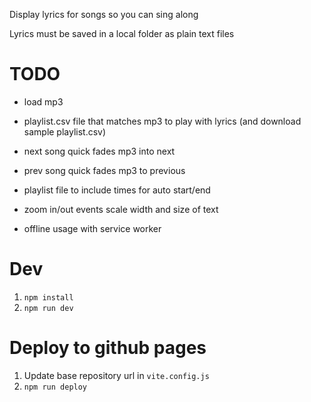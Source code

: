 Display lyrics for songs so you can sing along

Lyrics must be saved in a local folder as plain text files

# TODO

- load mp3
- playlist.csv file that matches mp3 to play with lyrics (and download sample playlist.csv)
- next song quick fades mp3 into next
- prev song quick fades mp3 to previous
- playlist file to include times for auto start/end

- zoom in/out events scale width and size of text
- offline usage with service worker

# Dev

1. `npm install`
1. `npm run dev`

# Deploy to github pages

1. Update base repository url in `vite.config.js`
1. `npm run deploy`